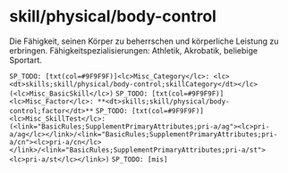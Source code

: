 # skill/physical/body-control

Die Fähigkeit, seinen Körper zu beherrschen und körperliche Leistung zu erbringen.
Fähigkeitspezialisierungen: Athletik, Akrobatik, beliebige Sportart.

`SP_TODO: [txt(col=#9F9F9F)]<lc>Misc_Category</lc>: <lc><dt>skills;skill/physical/body-control;skillCategory</dt></lc> (<lc>Misc_BasicSkill</lc>)`
`SP_TODO: [txt(col=#9F9F9F)]<lc>Misc_Factor</lc>: **<dt>skills;skill/physical/body-control;factor</dt>**`
`SP_TODO: [txt(col=#9F9F9F)]<lc>Misc_SkillTest</lc>: (<link="BasicRules;SupplementPrimaryAttributes;pri-a/ag"><lc>pri-a/ag</lc></link>/<link="BasicRules;SupplementPrimaryAttributes;pri-a/cn"><lc>pri-a/cn</lc></link>/<link="BasicRules;SupplementPrimaryAttributes;pri-a/st"><lc>pri-a/st</lc></link>)`
`SP_TODO: [mis]`